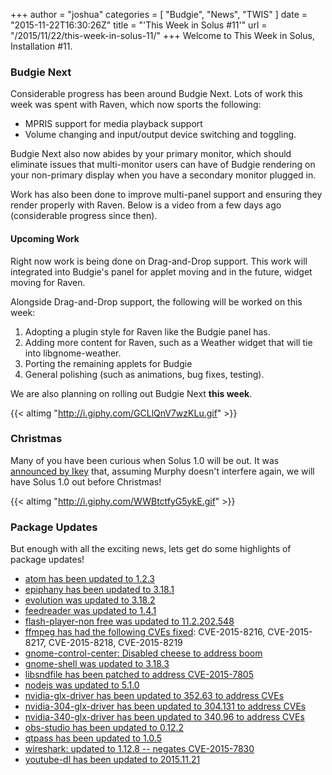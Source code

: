 +++
author = "joshua"
categories = [
"Budgie",
"News",
"TWIS"
]
date =  "2015-11-22T16:30:26Z"
title = "'This Week in Solus #11'"
url = "/2015/11/22/this-week-in-solus-11/"
+++ 
Welcome to This Week in Solus, Installation #11. 

### Budgie Next

Considerable progress has been around Budgie Next. Lots of work this week was spent with Raven, which now sports the following:

- MPRIS support for media playback support
- Volume changing and input/output device switching and toggling.

Budgie Next also now abides by your primary monitor, which should eliminate issues that multi-monitor users can have of Budgie rendering on your non-primary display when you have a secondary monitor plugged in.
      
Work has also been done to improve multi-panel support and ensuring they render properly with Raven. Below is a video from a few days ago (considerable progress since then).

#### Upcoming Work

Right now work is being done on Drag-and-Drop support. This work will integrated into Budgie's panel for applet moving and in the future, widget moving for Raven.
      
Alongside Drag-and-Drop support, the following will be worked on this week:

1. Adopting a plugin style for Raven like the Budgie panel has.
2. Adding more content for Raven, such as a Weather widget that will tie into libgnome-weather.
3. Porting the remaining applets for Budgie
4. General polishing (such as animations, bug fixes, testing).

We are also planning on rolling out Budgie Next **this week**.

{{< altimg "http://i.giphy.com/GCLlQnV7wzKLu.gif" >}}

### Christmas

Many of you have been curious when Solus 1.0 will be out. It was [announced by Ikey](https://plus.google.com/u/0/+Solus-Project/posts/H5U2u4hzaKd) that, assuming Murphy doesn't interfere again, we will have Solus 1.0 out before Christmas!

{{< altimg "http://i.giphy.com/WWBtctfyG5ykE.gif" >}}

### Package Updates

But enough with all the exciting news, lets get do some highlights of package updates!

- [atom has been updated to 1.2.3](https://git.solus-project.com/packages/atom/commit/?id=1a2d6df47cc53d9cfe9ff8ef7928dd1c2a90be22)        
- [epiphany has been updated to 3.18.1](https://git.solus-project.com/packages/epiphany/commit/?id=8df930fc875456887eec51981f47de3f86a42dfe)        
- [evolution was updated to 3.18.2](https://git.solus-project.com/packages/evolution/commit/?id=f175a43051f9ad1742a3736712f9dba3f913dad5)        
- [feedreader was updated to 1.4.1](https://git.solus-project.com/packages/feedreader/commit/?id=af443d73d712361ee796a6c3e5499bea49a50588)        
- [flash-player-non free was updated to 11.2.202.548](https://git.solus-project.com/packages/flash-player-nonfree/commit/?id=a6757987349d28db1116a2a9752de06753d1e4e9)        
- [ffmpeg has had the following CVEs fixed](https://git.solus-project.com/packages/ffmpeg/commit/?id=eb44dbacbef2e14358ed11ba0e8749eb76bfb950): CVE-2015-8216, CVE-2015-8217, CVE-2015-8218, CVE-2015-8219
- [gnome-control-center: Disabled cheese to address boom](https://git.solus-project.com/packages/gnome-control-center/commit/?id=97d980d018d241df07214fa38bd0375a29e1456e)        
- [gnome-shell was updated to 3.18.3](https://git.solus-project.com/packages/gnome-shell/commit/?id=75ec3c9230fbea3f7438daed314c213557864706)        
- [libsndfile has been patched to address CVE-2015-7805](https://git.solus-project.com/packages/libsndfile/commit/?id=5f1e81fc541ba19d290e821ce157dcda87a2b527)        
- [nodejs was updated to 5.1.0](https://git.solus-project.com/packages/nodejs/commit/?id=40445041af486c7620f9370fac28f35a359abb14)        
- [nvidia-glx-driver has been updated to 352.63 to address CVEs](https://git.solus-project.com/packages/nvidia-glx-driver/commit/?id=a2c3da5ffbcee53573f3737e095dea55281537cd)        
- [nvidia-304-glx-driver has been updated to 304.131 to address CVEs](https://git.solus-project.com/packages/nvidia-304-glx-driver/commit/?id=ae3b095c929646f10a4d2e4ecb51f3b0107bfc41)        
- [nvidia-340-glx-driver has been updated to 340.96 to address CVEs](https://git.solus-project.com/packages/nvidia-340-glx-driver/commit/?id=a12c9183db0b5f3c1a8e96d82fcc6d480a0ec6dc)        
- [obs-studio has been updated to 0.12.2](https://git.solus-project.com/packages/obs-studio/commit/?id=d46d6ee29681b3c8d1a40231e69b0fcb61a6e699)        
- [qtpass has been updated to 1.0.5](https://git.solus-project.com/packages/qtpass/commit/?id=d8ef37402d8a5d15d7e2bb5995f5a8aca0dcb71c)        
- [wireshark: updated to 1.12.8 -- negates CVE-2015-7830](https://git.solus-project.com/packages/wireshark/commit/?id=60d22d14ef337959b162e4d5193a352c6cfba4cc)        
- [youtube-dl has been updated to 2015.11.21](https://git.solus-project.com/packages/youtube-dl/commit/?id=aad3dda0c1b378fca198a120083e79bed1765fef)